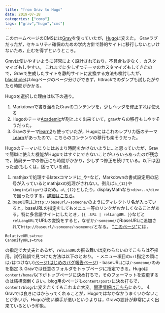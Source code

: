 ```yaml
---
title: "from Grav to Hugo"
date: 2019-07-18
categories: ["comp"]
tags: ["grav","hugo","cms"]
---
```


このホームページのCMSには[Grav](https://getgrav.org/)を使っていたが，[Hugo](https://gohugo.io/)に変えた。
Gravラブだったが，セキュリティ確保のための学内方針で静的サイトに移行しないといけないため，止むを得ずというところ。

<!--more-->

Gravは使いやすいように非常によく設計されており，不具合も少なく，カスタマイズもしやすい。
これまでに少しずつテーマのカスタマイズもしてきたので，Gravで生成したサイトを静的サイトに変換する方法も検討したが，[blackhole](https://github.com/BarryMode/grav-plugin-blackhole)はblogページのページ分けができず，httrackでのダンプも試したがやたら時間がかかる。

Hugoを選択した理由は以下の通り。

1. Markdownで書き溜めたGravのコンテンツを，少しヘッダを修正すれば使える
2. Hugoのテーマ[Academic](https://themes.gohugo.io/academic/)が割とよく出来ていて，gravからの移行もしやすそうだった。
3. Gravのテーマ[learn2](https://github.com/getgrav/grav-theme-learn2)も使っていたが，Hugoにはこれのレプリカ版のテーマ[Learn](https://themes.gohugo.io/hugo-theme-learn/)があったので，こちらのコンテンツの移行も楽そうだった。

Hugoのテーマいじりにはあまり時間をかけないように...と思っていたが，Gravで簡単に使えた機能がHugoではすぐにできないことがいろいろあったのが残念で，結局テーマの修正にも時間がかかり，少しずつ修正を続けている。以下は困った点(もしくは，困っている点)。

1. mathjaxで処理するlatexコマンドに`_`や`*`など，Markdownの書式設定用の記号が入っているとmathjaxの処理がされない。例えば`a_{12}`や`\begin{align*}`はだめ。`a\_{12}`としたり，displayMathなら`<div>..</div>`で囲ったりする。[詳細はこちら](https://gohugo.io/content-management/formats/#issues-with-markdown)。
2. baseURLに`http://baseurl/~someone/`のようにディレクトリ名が入っていると，baseURLの指定をしてもメニュー等のリンクがおかしくなることがある。特に多言語サイトにしたとき，`{{ .URL | relLangURL }}`などと`relLangURL`でURLの変換をすると，なぜか`/~someone/`がbaseURLに追加されて`http://baseurl/~someone/~someone/`となる。
["このページ"](https://discourse.gohugo.io/t/issue-when-baseurl-have-subdirectory/4088)には，
```
RelativeURLs=true
CanonifyURLs=true
```
の指定で大丈夫とあるが，`relLanURL`の振る舞いは変わらないのでこちらは不採用。試行錯誤で見つけた方法は以下のとおり。
    - メニュー項目の`url`指定の頭には`/`はつけない)[ページ](https://github.com/pacollins/hugo-future-imperfect-slim/issues/34)([はじめのバグ報告ページ](https://github.com/gohugoio/hugo/issues/6073))
    - baseURLには`/~someone/`のみを指定
3. Gravでは任意のフォルダをトップページに指定できる。Hugoは`content/home/`以下がトップページに決め打ちで，そのフォーマットを変更するのは結構面倒くさい。blog用のページも`content/post/`に決め打ちで，`content/blog/`に変えたくてもこれまた大変。[関連情報はこちら](https://github.com/gcushen/hugo-academic/issues/356)にあり。
4. Gravでは良きにはからってくれることが，Hugoではなかなかうまくいかないことが多いが，Hugoが使い勝手が悪いというよりは，Gravの設計が非常によく出来ているという印象。



